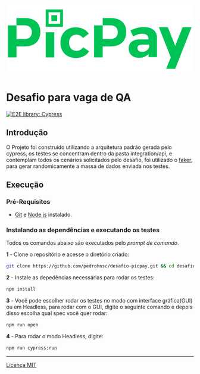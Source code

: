 ![picture alt](./images/logo-picpay.png "PicPay Logo")

# Desafio para vaga de QA
[![E2E library: Cypress](https://img.shields.io/badge/E2E%20Framework-Cypress-blue)](https://www.cypress.io/)

## Introdução
O Projeto foi construído utilizando a arquitetura padrão gerada pelo cypress, os testes se concentram dentro da pasta integration/api, e contemplam todos os cenários solicitados pelo desafio, foi utilizado o [faker](https://www.npmjs.com/package/faker), para gerar randomicamente a massa de dados enviada nos testes.

## Execução

### Pré-Requisitos

- [Git](https://git-scm.com/download/) e [Node.js](https://nodejs.org/en/download/) instalado.

### Instalando as dependências e executando os testes

Todos os comandos abaixo são executados pelo _prompt de comando_.

**1** - Clone o repositório e acesse o diretório criado:

```sh
git clone https://github.com/pedrohnsc/desafio-picpay.git && cd desafio-picpay 
```

**2** - Instale as depedências necessárias para rodar os testes:

```sh
npm install
```

**3** - Você pode escolher rodar os testes no modo com interface gráfica(GUI) ou em Headless, para rodar com o GUI, digite o seguinte comando e depois disso escolha qual spec você quer rodar:

```sh
npm run open
```

**4** - Para rodar o modo Headless, digite: 

```sh
npm run cypress:run
```
---
[Licença MIT](/LICENSE)